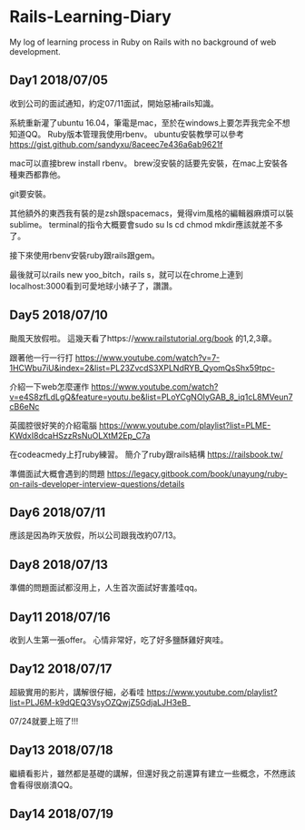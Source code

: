 # Rails-Learning-Diary
My log of learning process in Ruby on Rails with no background of web development.
## Day1  2018/07/05
收到公司的面試通知，約定07/11面試，開始惡補rails知識。

系統重新灌了ubuntu 16.04，筆電是mac，至於在windows上要怎弄我完全不想知道QQ。
Ruby版本管理我使用rbenv。
ubuntu安裝教學可以參考 https://gist.github.com/sandyxu/8aceec7e436a6ab9621f

mac可以直接brew install rbenv。
brew沒安裝的話要先安裝，在mac上安裝各種東西都靠他。

git要安裝。

其他額外的東西我有裝的是zsh跟spacemacs，覺得vim風格的編輯器麻煩可以裝sublime。
terminal的指令大概要會sudo su ls cd chmod mkdir應該就差不多了。

接下來使用rbenv安裝ruby跟rails跟gem。

最後就可以rails new yoo_bitch，rails s，就可以在chrome上連到localhost:3000看到可愛地球小婊子了，讚讚。

## Day5  2018/07/10
颱風天放假啦。
這幾天看了https://www.railstutorial.org/book 的1,2,3章。

跟著他一行一行打 https://www.youtube.com/watch?v=7-1HCWbu7iU&index=2&list=PL23ZvcdS3XPLNdRYB_QyomQsShx59tpc-

介紹一下web怎麼運作 https://www.youtube.com/watch?v=e4S8zfLdLgQ&feature=youtu.be&list=PLoYCgNOIyGAB_8_iq1cL8MVeun7cB6eNc

英國腔很好笑的介紹電腦 https://www.youtube.com/playlist?list=PLME-KWdxI8dcaHSzzRsNuOLXtM2Ep_C7a

在codeacmedy上打ruby練習。
簡介了ruby跟rails結構 https://railsbook.tw/

準備面試大概會遇到的問題 https://legacy.gitbook.com/book/unayung/ruby-on-rails-developer-interview-questions/details

## Day6  2018/07/11
應該是因為昨天放假，所以公司跟我改約07/13。

## Day8  2018/07/13
準備的問題面試都沒用上，人生首次面試好害羞哇qq。

## Day11  2018/07/16
收到人生第一張offer。
心情非常好，吃了好多鹽酥雞好爽哇。

## Day12  2018/07/17
超級實用的影片，講解很仔細，必看哇 https://www.youtube.com/playlist?list=PLJ6M-k9dQEQ3VsyOZQwjZ5GdjaLJH3eB_

07/24就要上班了!!!

## Day13  2018/07/18
繼續看影片，雖然都是基礎的講解，但還好我之前還算有建立一些概念，不然應該會看得很崩潰QQ。

## Day14  2018/07/19


